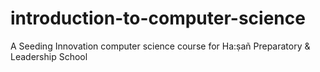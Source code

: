 # introduction-to-computer-science
 A Seeding Innovation computer science course for Ha:ṣañ Preparatory & Leadership School
